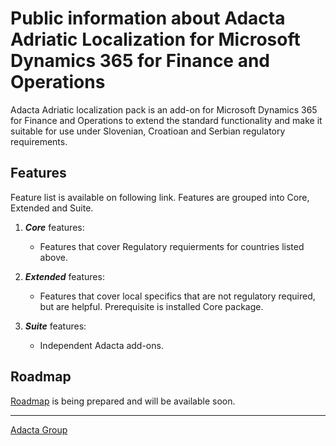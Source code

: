 # Public information about Adacta Adriatic Localization for Microsoft Dynamics 365 for Finance and Operations

Adacta Adriatic localization pack is an add-on for Microsoft Dynamics 365 for Finance and Operations to extend the standard functionality and make it suitable for use under Slovenian, Croatioan and Serbian regulatory requirements.


## **Features**

Feature list is available on following link. Features are grouped into Core, Extended and Suite.

1. **_Core_** features: 
    * Features that cover Regulatory requierments for countries listed above. 

2. **_Extended_** features: 
    * Features that cover local specifics that are not regulatory required, but are helpful. Prerequisite is installed Core package.

3. **_Suite_** features: 
    * Independent Adacta add-ons. 

## **Roadmap**

[Roadmap](Roadmap.md) is being prepared and will be available soon.


-------------
[Adacta Group](https://www.adacta-group.com/solutions/erp) 